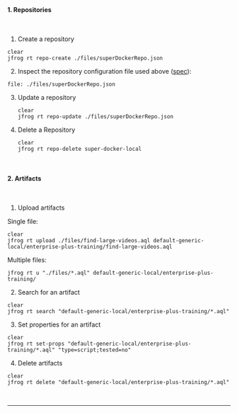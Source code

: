 
<br>

#### 1. Repositories 

<br/>

1. Create a repository

  ```execute-2
  clear
  jfrog rt repo-create ./files/superDockerRepo.json
  ```

2. Inspect the repository configuration file used above ([spec](https://www.jfrog.com/confluence/display/JFROG/Repository+Configuration+JSON)):
  ```editor:open-file
  file: ./files/superDockerRepo.json
  ```

3. Update a repository

    ```execute-2
    clear
    jfrog rt repo-update ./files/superDockerRepo.json
    ```

4. Delete a Repository

    ```execute-2
    clear
    jfrog rt repo-delete super-docker-local
    ```

<br/>

#### 2. Artifacts

<br/>

1. Upload artifacts

  Single file:
  ```execute-2
  clear
  jfrog rt upload ./files/find-large-videos.aql default-generic-local/enterprise-plus-training/find-large-videos.aql
  ```

  Multiple files: 
  ```execute-2
  jfrog rt u "./files/*.aql" default-generic-local/enterprise-plus-training/
  ```

2. Search for an artifact

  ```execute-2
  clear
  jfrog rt search "default-generic-local/enterprise-plus-training/*.aql" 
  ```

3. Set properties for an artifact

  ```execute-2
  clear
  jfrog rt set-props "default-generic-local/enterprise-plus-training/*.aql" "type=script;tested=no"
  ```

4. Delete artifacts

  ```execute-2
  clear
  jfrog rt delete "default-generic-local/enterprise-plus-training/*.aql"
  ```


<br/>


---